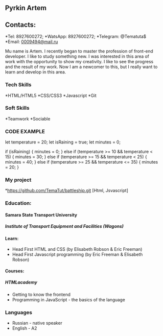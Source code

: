 ## Pyrkin Artem
## Contacts:
*Tel: 8927600272;
*WatsApp: 8927600272;
*Telegram: @Tematuta$
*Email: 0009494@mail.ru

Mu name is Artem. I recently began to master the profession of front-end developer. I like to study something new. I was interested in this area of ​ ​ work with the opportunity to show my creativity. I like to see the progress and the result of my work. Now I am a newcomer to this, but I really want to learn and develop in this area.

### Tech Skills
*HTML/HTML5
*CSS/CSS3
*Javascript
*Git

### Soft Skills
*Teamwork
*Sociable

### CODE EXAMPLE

let temperature = 20;
let isRaining = true;
let minutes = 0;

if (isRaining) {
  minutes = 0;
  } else if (temperature >= 10 && temperature < 15) {
    minutes = 30;
    } else if (temperature >= 15 && temperature < 25) {
    minutes = 40;
    } else if (temperature >= 25 && temperature <= 35) {
    minutes = 20;
    }
### My project
*https://github.com/TemaTut/battleship.git [Html, Jsvascript]

### Education:
#### Samara State Transport University
##### Institute of Transport Equipment and Facilities (Wagons)
#### Learn:
* Head First HTML and CSS (by Elisabeth Robson & Eric Freeman)
* Head First Javascript programming (by Eric Freeman & Elisabeth Robson)
#### Сourses:
##### HTMLacademy 
* Getting to know the frontend
* Programming in JavaScript - the basics of the language

### Languages
* Russian - native speaker
* English - A2